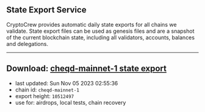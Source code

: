 ## State Export Service
CryptoCrew provides automatic daily state exports for all chains we validate. State export files can be used as genesis files and are a snapshot of the current blockchain state, including all validators, accounts, balances and delegations.

---
**Download: [cheqd-mainnet-1 state export](https://dl.ccvalidators.com/SERVICE/cheqd/cheqd-mainnet-1_export_10512497.json)**
---

- last updated: Sun Nov 05 2023 02:55:36
- chain id: `cheqd-mainnet-1`
- export height: `10512497`
- use for: airdrops, local tests, chain recovery
